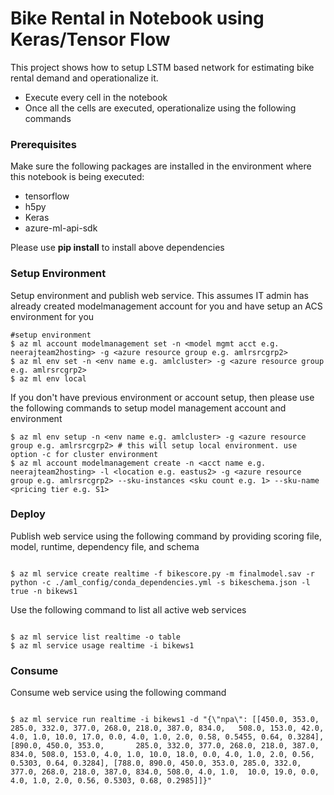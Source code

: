 # Bike Rental in Notebook using Keras/Tensor Flow #


This project shows how to setup LSTM based network for estimating bike rental demand and operationalize it.



- Execute every cell in the notebook
- Once all the cells are executed, operationalize using the following commands


### Prerequisites
Make sure the following packages are installed in the environment where this notebook is being executed:

  - tensorflow
  - h5py
  - Keras
  - azure-ml-api-sdk

Please use **pip install** to install above dependencies

### Setup Environment ###

Setup environment and publish web service. This assumes IT admin has already created modelmanagement account for you and have setup an ACS environment for you

```
#setup environment
$ az ml account modelmanagement set -n <model mgmt acct e.g. neerajteam2hosting> -g <azure resource group e.g. amlrsrcgrp2>
$ az ml env set -n <env name e.g. amlcluster> -g <azure resource group e.g. amlrsrcgrp2>
$ az ml env local
```

If you don't have previous environment or account setup, then please use the following commands to setup model management account and environment

```
$ az ml env setup -n <env name e.g. amlcluster> -g <azure resource group e.g. amlrsrcgrp2> # this will setup local environment. use option -c for cluster environment
$ az ml account modelmanagement create -n <acct name e.g. neerajteam2hosting> -l <location e.g. eastus2> -g <azure resource group e.g. amlrsrcgrp2> --sku-instances <sku count e.g. 1> --sku-name <pricing tier e.g. S1> 
```

### Deploy ###


Publish web service using the following command by providing scoring file, model, runtime, dependency file, and schema

```

$ az ml service create realtime -f bikescore.py -m finalmodel.sav -r python -c ./aml_config/conda_dependencies.yml -s bikeschema.json -l true -n bikews1
```

Use the following command to list all active web services


```

$ az ml service list realtime -o table
$ az ml service usage realtime -i bikews1

```

### Consume ###


Consume web service using the following command

```

$ az ml service run realtime -i bikews1 -d "{\"npa\": [[450.0, 353.0, 285.0, 332.0, 377.0, 268.0, 218.0, 387.0, 834.0,   508.0, 153.0, 42.0, 4.0, 1.0, 10.0, 17.0, 0.0, 4.0, 1.0, 2.0, 0.58, 0.5455, 0.64, 0.3284], [890.0, 450.0, 353.0,       285.0, 332.0, 377.0, 268.0, 218.0, 387.0, 834.0, 508.0, 153.0, 4.0, 1.0, 10.0, 18.0, 0.0, 4.0, 1.0, 2.0, 0.56,         0.5303, 0.64, 0.3284], [788.0, 890.0, 450.0, 353.0, 285.0, 332.0, 377.0, 268.0, 218.0, 387.0, 834.0, 508.0, 4.0, 1.0,  10.0, 19.0, 0.0, 4.0, 1.0, 2.0, 0.56, 0.5303, 0.68, 0.2985]]}"

```

